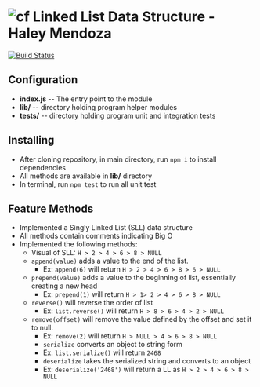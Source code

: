 ![cf](http://i.imgur.com/7v5ASc8.png) Linked List Data Structure - Haley Mendoza
====
[![Build Status](https://travis-ci.com/hjmendoza/data-structures-and-algorithms.svg?branch=master)](https://travis-ci.com/hjmendoza/data-structures-and-algorithms)

## Configuration  
  <!-- list of files, configurations, tools, etc that are required -->
  * **index.js** -- The entry point to the module
  * **lib/** -- directory holding program helper modules
  * **__tests__/** -- directory holding program unit and integration tests

##  Installing
  * After cloning repository, in main directory, run `npm i` to install dependencies 
  * All methods are available in **lib/** directory
  * In terminal, run `npm test` to run all unit test

## Feature Methods 
* Implemented a Singly Linked List (SLL) data structure
* All methods contain comments indicating Big O
* Implemented the following methods:
  * Visual of SLL: `H > 2 > 4 > 6 > 8 > NULL`
  * `append(value)` adds a value to the end of the list.
    * Ex: `append(6)` will return `H > 2 > 4 > 6 > 8 > 6 > NULL`
  * `prepend(value)` adds a value to the beginning of list, essentially creating a new head
    * Ex: `prepend(1)` will return `H > 1> 2 > 4 > 6 > 8 > NULL`
  * `reverse()` will reverse the order of list
    * Ex: `list.reverse()` will return `H > 8 > 6 > 4 > 2 > NULL`
  * `remove(offset)` will remove the value defined by the offset and set it to null.
    * Ex: `remove(2)` will return `H > NULL > 4 > 6 > 8 > NULL`
	* `serialize` converts an object to string form
    * Ex: `list.serialize()` will return `2468`
	* `deserialize` takes the serialized string and converts to an object
    * Ex: `deserialize('2468')` will return a LL as `H > 2 > 4 > 6 > 8 > NULL`